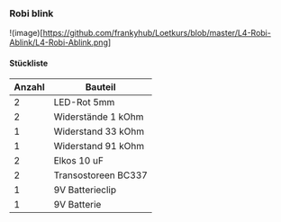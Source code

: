 ### Robi blink

!(image)[https://github.com/frankyhub/Loetkurs/blob/master/L4-Robi-Ablink/L4-Robi-Ablink.png]


#### Stückliste                                            

|Anzahl| Bauteil                           |
|------|-----------------------------------|
|    2 | LED-Rot 5mm                       | 
|    2 | Widerstände 1 kOhm            	   |
|    1 | Widerstand 33 kOhm	               | 
|    1 | Widerstand 91 kOhm	 	             | 
|    2 | Elkos 10 uF 			                 |
|    2 | Transostoreen BC337               |
|    1 | 9V Batterieclip                   |
|    1 | 9V Batterie                       |

